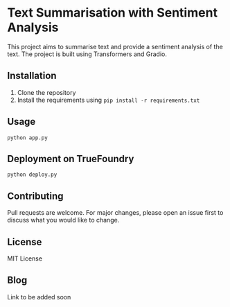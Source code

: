 # Text Summarisation with Sentiment Analysis

This project aims to summarise text and provide a sentiment analysis of the text. The project is built using Transformers and Gradio.

## Installation

1. Clone the repository
2. Install the requirements using `pip install -r requirements.txt`

## Usage

```python app.py```

## Deployment on TrueFoundry

```python deploy.py```

## Contributing

Pull requests are welcome. For major changes, please open an issue first to discuss what you would like to change.

## License

MIT License

## Blog

Link to be added soon
<!-- [Medium]() -->